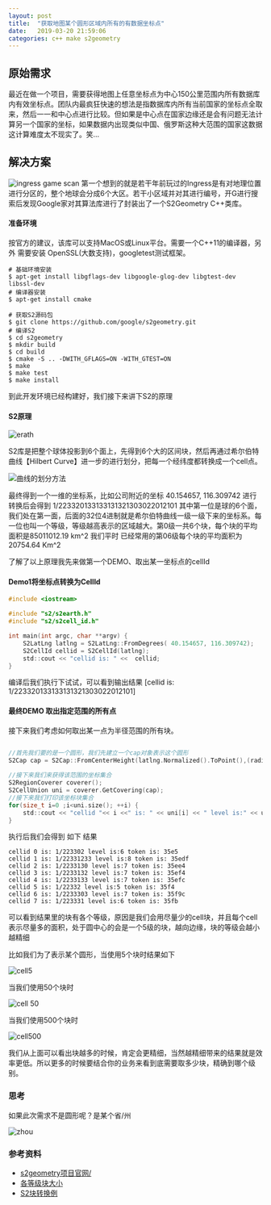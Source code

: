 ```yaml
---
layout: post
title:  "获取地图某个圆形区域内所有的有数据坐标点"
date:   2019-03-20 21:59:06
categories: c++ make s2geometry
---
```

## 原始需求 ##

最近在做一个项目，需要获得地图上任意坐标点为中心150公里范围内所有数据库内有效坐标点。团队内最疯狂快速的想法是指数据库内所有当前国家的坐标点全取来，然后一一和中心点进行比较。但如果是中心点在国家边缘还是会有问题无法计算另一个国家的坐标，如果数据内出现类似中国、俄罗斯这种大范围的国家这数据这计算难度太不现实了。笑...

## 解决方案 ##

![ingress game scan](http://guohai163.github.io/doc-pic/2019-03/IMG_1979.PNG)
第一个想到的就是若干年前玩过的Ingress是有对地理位置进行分区的，整个地球会分成6个大区。若干小区域并对其进行编号，开G进行搜索后发现Google家对其算法库进行了封装出了一个S2Geometry C++类库。

#### 准备环境 ####

按官方的建议，该库可以支持MacOS或Linux平台。需要一个C++11的编译器，另外 需要安装 OpenSSL(大数支持)，googletest测试框架。

~~~ shell
# 基础环境安装
$ apt-get install libgflags-dev libgoogle-glog-dev libgtest-dev libssl-dev
# 编译器安装
$ apt-get install cmake

# 获取S2源码包
$ git clone https://github.com/google/s2geometry.git
# 编译S2
$ cd s2geometry
$ mkdir build
$ cd build
$ cmake -S .. -DWITH_GFLAGS=ON -WITH_GTEST=ON
$ make
$ make test
$ make install
~~~
到此开发环境已经构建好，我们接下来讲下S2的原理

#### S2原理 ####

![erath](http://s2geometry.io/devguide/img/s2curve-small.gif)

S2库是把整个球体投影到6个面上，先得到6个大的区间块，然后再通过希尔伯特曲线【Hilbert Curve】进一步的进行划分，把每一个经纬度都转换成一个cell点。

![曲线的划分方法](http://s2geometry.io/devguide/img/hilbert-figure.gif)

最终得到一个一维的坐标系，比如公司附近的坐标 40.154657, 116.309742 进行转换后会得到   1/223320133133131321303022012101 其中第一位是球的6个面，我们处在第一面，后面的32位4进制就是希尔伯特曲线一级一级下来的坐标系。每一位也叫一个等级，等级越高表示的区域越大。第0级一共6个块，每个块的平均面积是85011012.19 km^2  我们平时 已经常用的第06级每个块的平均面积为 20754.64 Km^2


了解了以上原理我先来做第一个DEMO、取出某一坐标点的cellId

#### Demo1将坐标点转换为CellId ####

~~~ c
#include <iostream>

#include "s2/s2earth.h"
#include "s2/s2cell_id.h"

int main(int argc, char **argv) {
    S2LatLng latlng = S2LatLng::FromDegrees( 40.154657, 116.309742);
    S2CellId cellid = S2CellId(latlng);
    std::cout << "cellid is: " <<  cellid;
}
~~~

编译后我们执行下试试，可以看到输出结果 [cellid is: 1/223320133133131321303022012101]

#### 最终DEMO 取出指定范围的所有点 ####

接下来我们考虑如何取出某一点为半径范围的所有块。

~~~ c

//首先我们要的是一个圆形，我们先建立一个cap对象表示这个圆形
S2Cap cap = S2Cap::FromCenterHeight(latlng.Normalized().ToPoint(),(radius_radians*radius_radians)/2.0);
    
//接下来我们来获得该范围的坐标集合
S2RegionCoverer coverer();
S2CellUnion uni = coverer.GetCovering(cap);
//接下来我们打印该坐标块集合
for(size_t i=0 ;i<uni.size(); ++i) {
    std::cout << "cellid "<< i <<" is: " << uni[i] << " level is:" << uni[i].level()<<" token is: " << uni[i].ToToken().c_str() << "\n";
}

~~~

执行后我们会得到 如下 结果

~~~
cellid 0 is: 1/223302 level is:6 token is: 35e5
cellid 1 is: 1/22331233 level is:8 token is: 35edf
cellid 2 is: 1/2233130 level is:7 token is: 35ee4
cellid 3 is: 1/2233132 level is:7 token is: 35ef4
cellid 4 is: 1/2233133 level is:7 token is: 35efc
cellid 5 is: 1/22332 level is:5 token is: 35f4
cellid 6 is: 1/2233303 level is:7 token is: 35f9c
cellid 7 is: 1/223331 level is:6 token is: 35fb
~~~
可以看到结果里的块有各个等级，原因是我们会用尽量少的cell块，并且每个cell表示尽量多的面积，处于圆中心的会是一个5级的块，越向边缘，块的等级会越小越精细

比如我们为了表示某个圆形，当使用5个块时结果如下

![cell5](http://guohai163.github.io/doc-pic/2019-03/kirkland_5.gif)

当我们使用50个块时

![cell 50](http://guohai163.github.io/doc-pic/2019-03/kirkland_50.gif)

当我们使用500个块时

![cell500](http://guohai163.github.io/doc-pic/2019-03/kirkland_500.gif)

我们从上面可以看出块越多的时候，肯定会更精细，当然越精细带来的结果就是效率更低。所以更多的时候要结合你的业务来看到底需要取多少块，精确到哪个级别。

### 思考 ###
如果此次需求不是圆形呢？是某个省/州

![zhou](http://guohai163.github.io/doc-pic/2019-03/florida2.gif)


### 参考资料 ###
* [s2geometry项目官网/](http://s2geometry.io/)
* [各等级块大小](https://s2geometry.io/resources/s2cell_statistics)
* [S2块转换例](http://s2geometry.io/devguide/examples/coverings.html)
